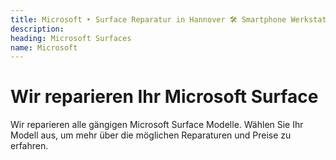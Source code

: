 ```yaml
---
title: Microsoft ‣ Surface Reparatur in Hannover 🛠️ Smartphone Werkstatt
description: 
heading: Microsoft Surfaces
name: Microsoft
---
```


# Wir reparieren Ihr Microsoft Surface
Wir reparieren alle gängigen Microsoft Surface Modelle. Wählen Sie Ihr Modell aus, um mehr über die möglichen Reparaturen und Preise zu erfahren.
